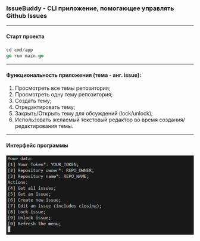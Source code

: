 ### IssueBuddy - CLI приложение, помогающее управлять Github Issues

--- 

#### Старт проекта

```go
cd cmd/app
go run main.go
```

---

#### Функциональность приложения (тема - анг. issue):

1) Просмотреть все темы репозитория;
2) Просмотреть одну тему репозитория;
3) Создать тему;
4) Отредактировать тему;
5) Закрыть/Открыть тему для обсуждений (lock/unlock);
6) Использовать желаемый текстовый редактор во время создания/редактирования темы.

---

#### Интерфейс программы

![program interface](readme/interface.png)



